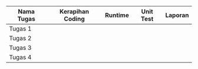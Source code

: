 | Nama Tugas 	| Kerapihan Coding 	| Runtime 	| Unit Test	| Laporan 	|
|------------	|------------------	|---------	|---------	|---------	|
| Tugas 1    	|                  	|         	|         	|         	|
| Tugas 2    	|                  	|         	|         	|         	|
| Tugas 3    	|                  	|         	|         	|         	|
| Tugas 4    	|                  	|         	|         	|         	|